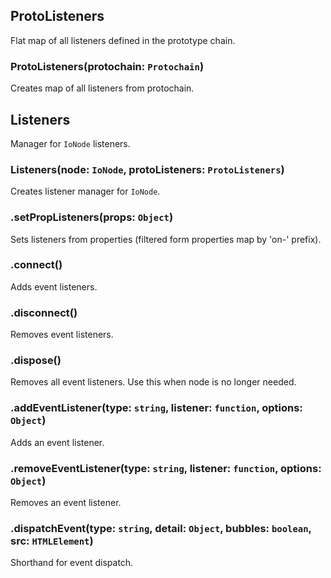 ## ProtoListeners

Flat map of all listeners defined in the prototype chain.

### ProtoListeners(protochain: `Protochain`)

Creates map of all listeners from protochain.

## Listeners

Manager for `IoNode` listeners.

### Listeners(node: `IoNode`, protoListeners: `ProtoListeners`)

Creates listener manager for `IoNode`.

### .setPropListeners(props: `Object`)

Sets listeners from properties (filtered form properties map by 'on-' prefix).

### .connect()

Adds event listeners.

### .disconnect()

Removes event listeners.

### .dispose()

Removes all event listeners.
Use this when node is no longer needed.

### .addEventListener(type: `string`, listener: `function`, options: `Object`)

Adds an event listener.

### .removeEventListener(type: `string`, listener: `function`, options: `Object`)

Removes an event listener.

### .dispatchEvent(type: `string`, detail: `Object`, bubbles: `boolean`, src: `HTMLElement`)

Shorthand for event dispatch.


